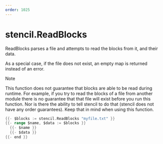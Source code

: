```yaml
---
order: 1025
---
```


<!-- Generated by tools/docgen. DO NOT EDIT. -->

# stencil.ReadBlocks

ReadBlocks parses a file and attempts to read the blocks from it, and
their data.

As a special case, if the file does not exist, an empty map is returned
instead of an error.

> [!NOTE]
> This function does not guarantee that blocks are able to be
> read during runtime. For example, if you try to read the blocks of a
> file from another module there is no guarantee that that file will exist
> before you run this function. Nor is there the ability to tell stencil
> to do that (stencil does not have any order guarantees). Keep that in
> mind when using this function.

```go
{{- $blocks := stencil.ReadBlocks "myfile.txt" }}
{{- range $name, $data := $blocks }}
  {{- $name }}
  {{- $data }}
{{- end }}
```
